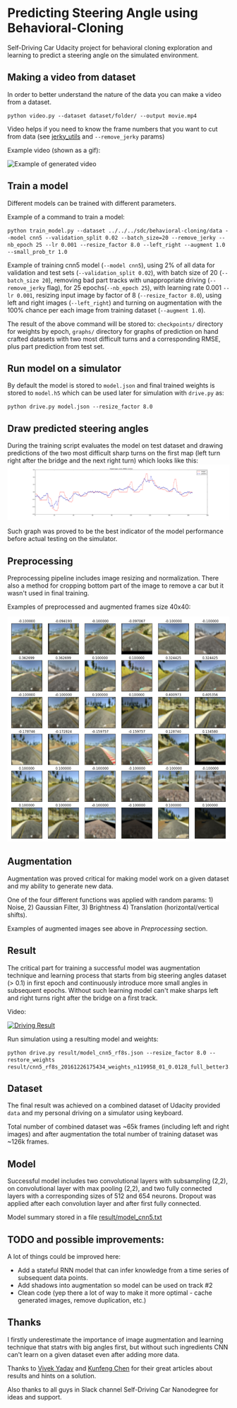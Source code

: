 # Predicting Steering Angle using Behavioral-Cloning
Self-Driving Car Udacity project for behavioral cloning exploration and learning to predict a steering angle on the simulated environment.

## Making a video from dataset
In order to better understand the nature of the data you can make a video from a dataset.
```
python video.py --dataset dataset/folder/ --output movie.mp4
```
Video helps if you need to know the frame numbers that you want to cut from data (see [jerky_utils](jerky_utils.py) and `--remove_jerky` params)

Example video (shown as a gif):

![Example of generated video ](result/movie-test-turns.gif)

## Train a model
Different models can be trained with different parameters.

Example of a command to train a model:
```
python train_model.py --dataset ../../../sdc/behavioral-cloning/data --model cnn5 --validation_split 0.02 --batch_size=20 --remove_jerky --nb_epoch 25 --lr 0.001 --resize_factor 8.0 --left_right --augment 1.0 --small_prob_tr 1.0
```
Example of training cnn5 model (`--model cnn5`), using 2% of all data for validation and test sets (`--validation_split 0.02`), with batch size of 20 (`--batch_size 20`), removing bad part tracks with unappropriate driving (`--remove_jerky` flag), for 25 epochs(`--nb_epoch 25`), with learning rate 0.001 `--lr 0.001`, resizing input image by factor of 8 (`--resize_factor 8.0`), using left and right images (`--left_right`) and turning on augmentation with the 100% chance per each image from training dataset (`--augment 1.0`).

The result of the above command will be stored to: `checkpoints/` directory for weights by epoch, `graphs/` directory for graphs of prediction on hand crafted datasets with two most difficult turns and a corresponding RMSE, plus part prediction from test set.


## Run model on a simulator
By default the model is stored to `model.json` and final trained weights is stored to `model.h5` which can be used later for simulation with `drive.py` as:
```
python drive.py model.json --resize_factor 8.0
```

## Draw predicted steering angles
During the training script evaluates the model on test dataset and drawing predictions of the two most difficult sharp turns on the first map (left turn right after the bridge and the next right turn) which looks like this:
![Predictions and RMSE](result/cnn5_20161226175434_train_corner_01.png)

Such graph was proved to be the best indicator of the model performance before actual testing on the simulator.

## Preprocessing
Preprocessing pipeline includes image resizing and normalization. There also a method for cropping bottom part of the image to remove a car but it wasn't used in final training.

Examples of preprocessed and augmented frames size 40x40:

![Preprocessed and Augmented frames](result/preprocessed_with_augment.png)

## Augmentation
Augmentation was proved critical for making model work on a given dataset and my ability to generate new data.

One of the four different functions was applied with random params: 1) Noise, 2) Gaussian Filter, 3) Brightness 4) Translation (horizontal/vertical shifts).

Examples of augmented images see above in _Preprocessing_ section.


## Result
The critical part for training a successful model was augmentation technique and learning process that starts from big steering angles dataset (> 0.1) in first epoch and continuously introduce more small angles in subsequent epochs. Without such learning model can't make sharps left and right turns right after the bridge on a first track.

Video:

[![Driving Result](https://img.youtube.com/vi/O51z_PW8jQE/0.jpg)](https://www.youtube.com/watch?v=O51z_PW8jQE)

Run simulation using a resulting model and weights:
```
python drive.py result/model_cnn5_rf8s.json --resize_factor 8.0 --restore_weights result/cnn5_rf8s_20161226175434_weights_n119958_01_0.0128_full_better3.hdf5
```

## Dataset
The final result was achieved on a combined dataset of Udacity provided `data` and my personal driving on a simulator using keyboard.

Total number of combined dataset was ~65k frames (including left and right images) and after augmentation the total number of training dataset was ~126k frames.

## Model
Successful model includes two convolutional layers with subsampling (2,2), on convolutional layer with max pooling (2,2), and two fully connected layers with a corresponding sizes of 512 and 654 neurons. Dropout was applied after each convolution layer and after first fully connected.

Model summary stored in a file [result/model_cnn5.txt](result/model_cnn5.txt)

## TODO and possible improvements:
A lot of things could be improved here:
- Add a stateful RNN model that can infer knowledge from a time series of subsequent data points.
- Add shadows into augmentation so model can be used on track #2
- Clean code (yep there a lot of way to make it more optimal - cache generated images, remove duplication, etc.)

## Thanks
I firstly underestimate the importance of image augmentation and learning technique that statrs with big angles first, but without such ingredients CNN can't learn on a given dataset even after adding more data.

Thanks to [Vivek Yadav](https://medium.com/@vivek.yadav/using-augmentation-to-mimic-human-driving-496b569760a9#.d2lciuc14) and [Kunfeng Chen](https://medium.com/@KunfengChen/training-and-validation-loss-mystery-in-behavioral-cloning-for-cnn-from-udacity-sdc-project-3-dfe3eda596ba#.qor639o5c) for their great articles about results and hints on a solution.

Also thanks to all guys in Slack channel Self-Driving Car Nanodegree for ideas and support.
